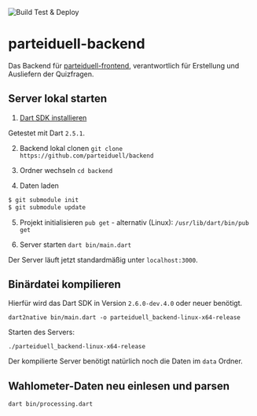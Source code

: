 ![Build Test & Deploy](https://github.com/Parteiduell/backend/workflows/Build%20Test%20&%20Deploy/badge.svg?branch=main)
# parteiduell-backend

Das Backend für [parteiduell-frontend](https://github.com/parteiduell/frontend), verantwortlich für Erstellung und Ausliefern der Quizfragen.

## Server lokal starten

1. [Dart SDK installieren](https://dart.dev/get-dart)

Getestet mit Dart `2.5.1`.

2. Backend lokal clonen
`git clone https://github.com/parteiduell/backend`

3. Ordner wechseln
`cd backend`

4. Daten laden
```bash
$ git submodule init
$ git submodule update
```
5. Projekt initialisieren
`pub get` - 
alternativ (Linux): `/usr/lib/dart/bin/pub get`

6. Server starten
`dart bin/main.dart`

Der Server läuft jetzt standardmäßig unter `localhost:3000`.

## Binärdatei kompilieren

Hierfür wird das Dart SDK in Version `2.6.0-dev.4.0` oder neuer benötigt.

`dart2native bin/main.dart -o parteiduell_backend-linux-x64-release`

Starten des Servers:

`./parteiduell_backend-linux-x64-release`

Der kompilierte Server benötigt natürlich noch die Daten im `data` Ordner.

## Wahlometer-Daten neu einlesen und parsen

`dart bin/processing.dart`

